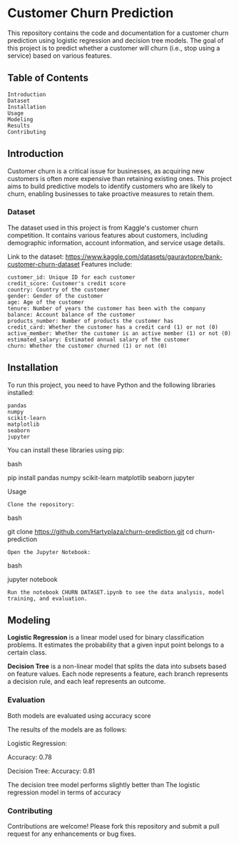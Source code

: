 # Customer Churn Prediction

This repository contains the code and documentation for a customer churn prediction using logistic regression and decision tree models. The goal of this project is to predict whether a customer will churn (i.e., stop using a service) based on various features.

## Table of Contents

    Introduction
    Dataset
    Installation
    Usage
    Modeling
    Results
    Contributing

## Introduction

Customer churn is a critical issue for businesses, as acquiring new customers is often more expensive than retaining existing ones. This project aims to build predictive models to identify customers who are likely to churn, enabling businesses to take proactive measures to retain them.

### Dataset
The dataset used in this project is from Kaggle's customer churn competition. It contains various features about customers, including demographic information, account information, and service usage details.

   Link to the dataset: https://www.kaggle.com/datasets/gauravtopre/bank-customer-churn-dataset
Features include:

    customer_id: Unique ID for each customer
    credit_score: Customer's credit score
    country: Country of the customer
    gender: Gender of the customer
    age: Age of the customer
    tenure: Number of years the customer has been with the company
    balance: Account balance of the customer
    products_number: Number of products the customer has
    credit_card: Whether the customer has a credit card (1) or not (0)
    active_member: Whether the customer is an active member (1) or not (0)
    estimated_salary: Estimated annual salary of the customer
    churn: Whether the customer churned (1) or not (0)

## Installation

To run this project, you need to have Python and the following libraries installed:

    pandas
    numpy
    scikit-learn
    matplotlib
    seaborn
    jupyter

You can install these libraries using pip:

bash

pip install pandas numpy scikit-learn matplotlib seaborn jupyter

Usage

    Clone the repository:

bash

git clone https://github.com/Hartyplaza/churn-prediction.git
cd churn-prediction

    Open the Jupyter Notebook:

bash

jupyter notebook

    Run the notebook CHURN DATASET.ipynb to see the data analysis, model training, and evaluation.

## Modeling

**Logistic Regression** is a linear model used for binary classification problems. It estimates the probability that a given input point belongs to a certain class.

**Decision Tree** is a non-linear model that splits the data into subsets based on feature values. Each node represents a feature, each branch represents a decision rule, and each leaf represents an outcome.

### Evaluation

Both models are evaluated using accuracy score

The results of the models are as follows:
    
Logistic Regression:
        
Accuracy: 0.78

Decision Tree:
        Accuracy: 0.81
        

The decision tree model performs slightly better than The logistic regression model in terms of accuracy 

### Contributing

Contributions are welcome! Please fork this repository and submit a pull request for any enhancements or bug fixes.

